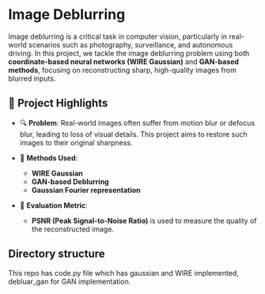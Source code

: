 # Image Deblurring

Image deblurring is a critical task in computer vision, particularly in real-world scenarios such as photography, surveillance, and autonomous driving. In this project, we tackle the image deblurring problem using both **coordinate-based neural networks (WIRE Gaussian)** and **GAN-based methods**, focusing on reconstructing sharp, high-quality images from blurred inputs.

## 🚀 Project Highlights

- 🔍 **Problem**: Real-world images often suffer from motion blur or defocus blur, leading to loss of visual details. This project aims to restore such images to their original sharpness.
- 🧠 **Methods Used**:
  - **WIRE Gaussian**
  - **GAN-based Deblurring**
  - **Gaussian Fourier representation**
 
- 📏 **Evaluation Metric**:
  - **PSNR (Peak Signal-to-Noise Ratio)** is used to measure the quality of the reconstructed image.
 
## Directory structure

This repo has code.py file which has gaussian and WIRE implemented, debluar_gan for GAN implementation.
